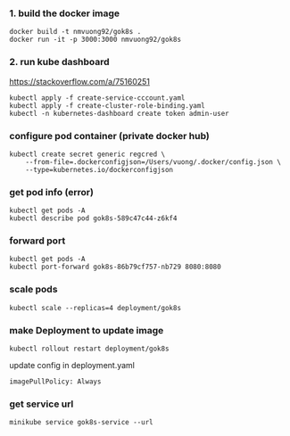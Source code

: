 ### 1. build the docker image

```shell
docker build -t nmvuong92/gok8s .
docker run -it -p 3000:3000 nmvuong92/gok8s
```

### 2. run kube dashboard
https://stackoverflow.com/a/75160251

```shell
kubectl apply -f create-service-cccount.yaml
kubectl apply -f create-cluster-role-binding.yaml
kubectl -n kubernetes-dashboard create token admin-user
```

### configure pod container (private docker hub)
```shell
kubectl create secret generic regcred \
    --from-file=.dockerconfigjson=/Users/vuong/.docker/config.json \
    --type=kubernetes.io/dockerconfigjson
```


### get pod info (error)
```shell
kubectl get pods -A
kubectl describe pod gok8s-589c47c44-z6kf4
```


### forward port
```shell
kubectl get pods -A
kubectl port-forward gok8s-86b79cf757-nb729 8080:8080
```

### scale pods
```shell
kubectl scale --replicas=4 deployment/gok8s
```


### make Deployment to update image
```shell
kubectl rollout restart deployment/gok8s
```

update config in deployment.yaml
```shell
imagePullPolicy: Always
```


### get service url
```shell
minikube service gok8s-service --url
```